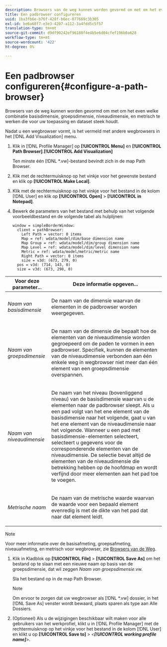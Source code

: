 ```yaml
---
description: Browsers van de weg kunnen worden gevormd om met om het even welke combinatie basisdimensie, groepsdimensie, niveaudimensie, en metrisch te werken die voor uw toepassing en dataset steek houdt.
title: Een padbrowser configureren
uuid: 1ba3fb6e-b76f-428f-b6ec-077669c3b305
exl-id: be6a68f7-e3e3-4207-a112-3a4fdd5c5f57
translation-type: tm+mt
source-git-commit: d9df90242ef96188f4e4b5e6d04cfef196b0a628
workflow-type: tm+mt
source-wordcount: '422'
ht-degree: 0%

---
```


# Een padbrowser configureren{#configure-a-path-browser}

Browsers van de weg kunnen worden gevormd om met om het even welke combinatie basisdimensie, groepsdimensie, niveaudimensie, en metrisch te werken die voor uw toepassing en dataset steek houdt.

Nadat u een wegbrowser vormt, is het vermeld met andere wegbrowsers in het [!DNL Add Visualization] menu.

1. Klik in [!DNL Profile Manager] op **[!UICONTROL Menu]** en **[!UICONTROL Path Browser]**.**[!UICONTROL Add Visualization]**

   Ten minste één [!DNL *.vw]-bestand bevindt zich in de map Path Browser.

1. Klik met de rechtermuisknop op het vinkje voor het gewenste bestand en klik op **[!UICONTROL Make Local]**.
1. Klik met de rechtermuisknop op het vinkje voor het bestand in de kolom [!DNL User] en klik op **[!UICONTROL Open]** > **[!UICONTROL in Notepad]**.
1. Bewerk de parameters van het bestand met behulp van het volgende voorbeeldbestand en de volgende tabel als hulplijnen:

   ```
   window = simpleBorderWindow: 
     client = pathBrowser: 
       Left Path = vector: 0 items
       Map = ref: wdata/model/dim/base dimension name
       Map Group = ref: wdata/model/dim/group dimension name
       Map Level = ref: wdata/model/dim/level dimension name
       Metric = ref: wdata/model/metric/metric name
       Right Path = vector: 0 items
       size = v3d: (673, 279, 0)
     pos = v3d: (714, 143, 0)
     size = v3d: (673, 298, 0)
   ```

<table id="table_1DCCB4B24B554B72A781B304B5EB155E"> 
 <thead> 
  <tr> 
   <th colname="col1" class="entry"> Voor deze parameter... </th> 
   <th colname="col2" class="entry"> Deze informatie opgeven... </th> 
  </tr> 
 </thead>
 <tbody> 
  <tr> 
   <td colname="col1"> <p><i>Naam van basisdimensie</i> </p> </td> 
   <td colname="col2"> <p>De naam van de dimensie waarvan de elementen in de padbrowser worden weergegeven. </p> </td> 
  </tr> 
  <tr> 
   <td colname="col1"> <p><i>Naam van groepsdimensie</i> </p> </td> 
   <td colname="col2"> <p>De naam van de dimensie die bepaalt hoe de elementen van de niveaudimensie worden gegroepeerd om de paden te vormen in een padbrowser. Specifiek, kunnen de elementen van de niveaudimensie verbonden aan één enkele weg in wegbrowser niet meer dan één element van een groepsdimensie overspannen. </p> </td> 
  </tr> 
  <tr> 
   <td colname="col1"> <p><i>Naam van niveaudimensie</i> </p> </td> 
   <td colname="col2"> <p>De naam van het niveau (bovenliggend niveau) van de basisdimensie waarvan u de elementen naar de padbrowser sleept. Als u een pad volgt van het ene element van de basisdimensie naar het volgende, gaat u van het ene element van de niveaudimensie naar het volgende. Wanneer u een pad met basisdimensie-elementen selecteert, selecteert u gegevens voor de corresponderende elementen van de niveaudimensie. De selectie bevat altijd de elementen van de niveaudimensie die betrekking hebben op de hoofdmap en wordt verfijnd door meer elementen aan het pad toe te voegen. </p> </td> 
  </tr> 
  <tr> 
   <td colname="col1"> <p><i>Metrische naam</i> </p> </td> 
   <td colname="col2"> <p>De naam van de metrische waarde waarvan de waarde voor een bepaald element evenredig is met de dikte van het pad dat naar dat element leidt. </p> </td> 
  </tr> 
 </tbody> 
</table>

>[!NOTE]
>
>Voor meer informatie over de basisafmeting, groepsafmeting, niveauafmeting, en metrisch voor wegbrowser, zie [Browsers van de Weg](../../../home/c-get-started/c-analysis-vis/c-path-browsers/c-path-browsers.md#concept-f2e9fdafed6e49c2bd111ab425cd6e2b).

1. Klik in Kladblok op **[!UICONTROL File]** > **[!UICONTROL Save As]** om het bestand op te slaan met een nieuwe naam op basis van de groepsdimensie, dat wil zeggen *Naam van groepsdimensie*.vw.

   Sla het bestand op in de map Path Browser.

   >[!NOTE]
   >
   >Om ervoor te zorgen dat uw wegbrowser als [!DNL *.vw] dossier, in het [!DNL Save As] venster wordt bewaard, plaats sparen als type aan Alle Dossiers.

1. (Optioneel) Als u de wijzigingen beschikbaar wilt maken voor alle gebruikers van het werkprofiel, klikt u in [!DNL Profile Manager] met de rechtermuisknop op het vinkje voor het bestand in de kolom [!DNL User] en klikt u op **[!UICONTROL Save to]** > *&lt;**[!UICONTROL working profile name]**>*.
